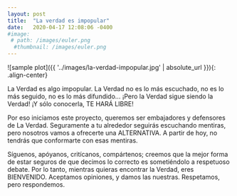 ```yaml
---
layout: post
title:  "La verdad es impopular"
date:   2020-04-17 12:08:06 -0400
#image:
 # path: /images/euler.png
  #thumbnail: /images/euler.png
---
```


![sample plot]({{ '../images/la-verdad-impopular.jpg' | absolute_url }}){: .align-center}

La Verdad es algo impopular. La Verdad no es lo más escuchado, no es lo más seguido, no es lo más difundido...
¡Pero la Verdad sigue siendo la Verdad! ¡Y sólo conocerla, TE HARÁ LIBRE!

Por eso iniciamos este proyecto, queremos ser embajadores y defensores de La Verdad. Seguramente a tu alrededor seguirás escuchando mentiras, pero nosotros vamos a ofrecerte una ALTERNATIVA. A partir de hoy, no tendrás que conformarte con esas mentiras.

Síguenos, apóyanos, critícanos, compártenos; creemos que la mejor forma de estar seguros de que decimos lo correcto es sometiéndolo a respetuoso debate. Por lo tanto, mientras quieras encontrar la Verdad, eres BIENVENIDO. Aceptamos opiniones, y damos las nuestras. Respetamos, pero respondemos.